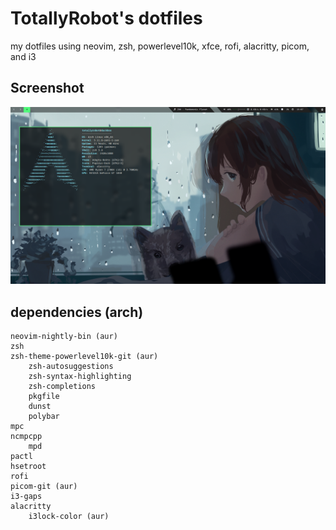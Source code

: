 # TotallyRobot's dotfiles
my dotfiles using neovim, zsh, powerlevel10k, xfce, rofi, alacritty, picom, and i3
## Screenshot
![](images/desktop.png)
## dependencies (arch)

	neovim-nightly-bin (aur)
	zsh
	zsh-theme-powerlevel10k-git (aur)
        zsh-autosuggestions
        zsh-syntax-highlighting
        zsh-completions
        pkgfile
        dunst
        polybar
	mpc
	ncmpcpp
        mpd
	pactl
	hsetroot
	rofi
	picom-git (aur)
	i3-gaps
	alacritty
        i3lock-color (aur)


